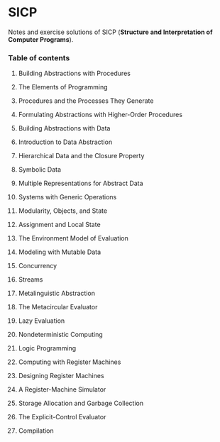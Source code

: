 # SICP
Notes and exercise solutions of SICP (**Structure and Interpretation of Computer Programs**).

### Table of contents

1. Building Abstractions with Procedures
  1. The Elements of Programming
  2. Procedures and the Processes They Generate
  3. Formulating Abstractions with Higher-Order Procedures

2. Building Abstractions with Data
  1. Introduction to Data Abstraction
  2. Hierarchical Data and the Closure Property
  3. Symbolic Data
  4. Multiple Representations for Abstract Data
  5. Systems with Generic Operations
  
3. Modularity, Objects, and State
  1. Assignment and Local State
  2. The Environment Model of Evaluation
  3. Modeling with Mutable Data
  4. Concurrency
  5. Streams

4. Metalinguistic Abstraction
  1.  The Metacircular Evaluator
  2.  Lazy Evaluation
  3.  Nondeterministic Computing
  4.  Logic Programming

5. Computing with Register Machines
  1.  Designing Register Machines
  2.  A Register-Machine Simulator
  3.  Storage Allocation and Garbage Collection
  4.  The Explicit-Control Evaluator
  5.  Compilation
